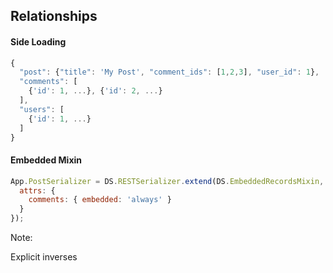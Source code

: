 ##  Relationships

#### Side Loading

```javascript
{
  "post": {"title": 'My Post', "comment_ids": [1,2,3], "user_id": 1},
  "comments": [
    {'id': 1, ...}, {'id': 2, ...}
  ],
  "users": [
    {'id': 1, ...}
  ]
}
```

#### Embedded Mixin

```javascript
App.PostSerializer = DS.RESTSerializer.extend(DS.EmbeddedRecordsMixin, {
  attrs: {
    comments: { embedded: 'always' }
  }
});
```

Note:

Explicit inverses